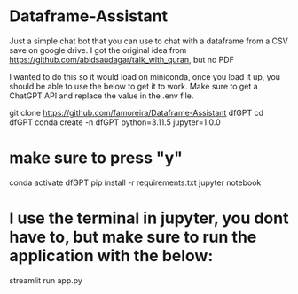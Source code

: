 # Dataframe-Assistant
Just a simple chat bot that you can use to chat with a dataframe from a CSV save on google drive. I got the original idea from https://github.com/abidsaudagar/talk_with_quran, but no PDF

I wanted to do this so it would load on miniconda, once you load it up, you should be able to use the below to get it to work. Make sure to get a ChatGPT API and replace the value in the .env file.

git clone https://github.com/famoreira/Dataframe-Assistant dfGPT
cd dfGPT
conda create -n dfGPT python=3.11.5 jupyter=1.0.0
# make sure to press "y"
conda activate dfGPT
pip install -r requirements.txt
jupyter notebook

# I use the terminal in jupyter, you dont have to, but make sure to run the application with the below:

streamlit run app.py
